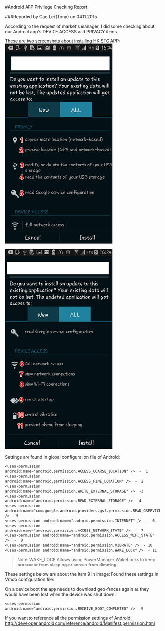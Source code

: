 #Android APP Privilege Checking Report

###Reported by Cao Lei (Tony) on 04.11.2015

According to the request of market's manager, I did some checking about our Android app's DEVICE ACCESS and PRIVACY items.

These are two screenshots about installing HK STG APP:  
<img src="./Screenshots/Snip1.png" width="350" height="650" />
 
<img src="./Screenshots/Snip2.png" width="350" height="650" />

Settings are found in global configuration file of Android:

    <uses-permission android:name="android.permission.ACCESS_COARSE_LOCATION" />  -  1
    <uses-permission android:name="android.permission.ACCESS_FINE_LOCATION" />  -  2
    <uses-permission android:name="android.permission.WRITE_EXTERNAL_STORAGE" />  -3
    <uses-permission android:name="android.permission.READ_EXTERNAL_STORAGE" />  -4
    <uses-permission android:name="com.google.android.providers.gsf.permission.READ_GSERVICES" />  -5
    <uses-permission android:name="android.permission.INTERNET" />  -  6
    <uses-permission android:name="android.permission.ACCESS_NETWORK_STATE" />  -  7
    <uses-permission android:name="android.permission.ACCESS_WIFI_STATE" />  -  8
    <uses-permission android:name="android.permission.VIBRATE" />  - 10
    <uses-permission android:name="android.permission.WAKE_LOCK" />  - 11

>Note: WAKE_LOCK	Allows using PowerManager WakeLocks to keep processor from sleeping or screen from dimming.

These settings below are about the item 9 in image:  Found these settings in Vmob configuration file:
   	
On a device boot the app needs to download geo-fences again as they would have been lost when the device was shut down:
   	   		
    <uses-permission android:name="android.permission.RECEIVE_BOOT_COMPLETED" /> - 9
    


If you want to reference all the permission settings of Android:
http://developer.android.com/reference/android/Manifest.permission.html